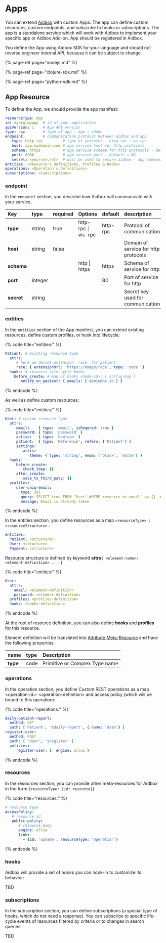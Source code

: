 # Apps

You can extend [Aidbox](https://www.health-samurai.io/aidbox) with custom Apps. The app can define custom resources, custom endpoints, and subscribe to hooks or subscriptions. The app is a standalone service which will work with Aidbox to implement your specific app or Aidbox Add-on. App should be registered in Aidbox.

You define the App using Aidbox SDK for your language and should not reverse engineer internal API, because it can be subject to change.

{% page-ref page="nodejs.md" %}

{% page-ref page="clojure-sdk.md" %}

{% page-ref page="python-sdk.md" %}

## App Resource

To define the App, we should provide the app manifest:

```yaml
resourceType: App
id: myorg.myapp  # id of your application
apiVersion: 1    # App API version
type: app        # type of app - app | addon
endpoint:        # communication protocol between aidbox and app
   type: http-rpc         # type of protocol - http-rpc | ws-rpc
   host: app.mydomain.com # app service host for http protocols 
   scheme: https          # app service schema for http protocols - default = https
   port: 8080             # app service port - default = 80
   secret: <yoursercret>  # will be used to secure aidbox - app communication
entities: <Resource's Definitions, Profiles & Hooks>
operations: <Operation's Definitions>
subscriptions: <Subscriptions>
```

### endpoint

In the `endpoint` section, you describe how Aidbox will communicate with your service. 

| Key | type | required | Options | default | description |
| :--- | :--- | :--- | :--- | :--- | :--- |
| **type** | string | true | http-rpc \| ws-rpc | http-rpc | Protocol of communication |
| **host** | string  | false  |  |  | Domain of service for http protocols |
| **schema** |  |  | http \| https | https | Schema of service for http |
| **port** | integer |  |  | 80 | Port of service for http |
| **secret** | string |  |  |  | Secret key used for communication |

### entities

In the `entities` section of the App manifest, you can extend existing resources, define custom profiles, or hook into lifecycle:

{% code title="entities:" %}
```yaml
Patient: # existing resource type
  attrs:
     # here we devine extension `race` for patient
     race: { extensionUrl: 'https://myapp/race', type: 'code' }
  hooks: # resource life cycle hooks
    before_create: # map of hooks <hook-id>: { config-map }
       notify_on_patient: { emails: ['admin@hs.io'] }

```
{% endcode %}

As well as define custom resources:

{% code title="entities:" %}
```yaml
User: # custom resource type
  attrs:
     email:    { type: 'email', isRequred: true }
     password: { type: 'password' }
     active:   { type: 'boolean' }
     patient:  { type: 'Reference', refers: ['Patient'] }
     settings:  
        attrs:
           theme: { type: 'string', enum: ['black', 'white'] }
  hooks:
     before_create:
        check_ldap: {}
     after_create:
        save_to_third_paty: {}
  profiles:
     user-uniq-email: 
       type: sql 
       query: SELECT true FROM "User" WHERE resource->>'email' == {{ .email }}
       message: Email is already taken
```
{% endcode %}

In the entities section, you define resources as a map `<resourceType> : <resourceStructure>` :

```yaml
entities:
  Patient: <structure>
  User: <structure>
  Payment: <structure>
```

Resource structure is defined by keyword **attrs**`{ <element-name>: <element-definition> ... }`

{% code title="entities:" %}
```yaml
User:
  attrs:
    email: <element-definition>
    password: <element-definition>
  profiles: <profiles-definition>
  hooks: <hooks-definition>
```
{% endcode %}

At the root of resource definition, you can also define **hooks** and **profiles** for this resource.

Element definition will be translated into [Attribute Meta-Resource]() and have the following properties:

| name | type | Description |
| :--- | :--- | :--- |
| **type** | code | Primitive or Complex Type name |

### operations

In the operation section, you define Custom REST operations as a map  &lt;operation-id&gt;: &lt;operation-definition&gt; and access policy \(which will be bound to this operation\):

{% code title="operations:" %}
```yaml
daily-patient-report:
  method: GET
  path: ['Patient', '$daily-report', { name: 'date'} ]
register-user:
  method: POST
  path: [ 'User', '$register' ]
  policies: 
     register-user: {  engine: allow }
```
{% endcode %}

### resources

In the resources section, you can provide other meta-resources for Aidbox in the form `{resourceType: {id: resource}}`

{% code title="resources:" %}
```yaml
# resource type
AccessPolicy:
   # resource id
   public-policy:
      # resource body
      engine: allow
      link:
        - {id: 'opname', resourceType: 'Operation'}
```
{% endcode %}

### hooks

Aidbox will provide a set of hooks you can hook-in to customize its behavior:

TBD

### subscriptions

In the subscription section, you can define subscriptions \(a special type of hooks, which do not need a response\). You can subscribe to specific life-cycle events of resources filtered by criteria or to changes in search queries.

TBD

